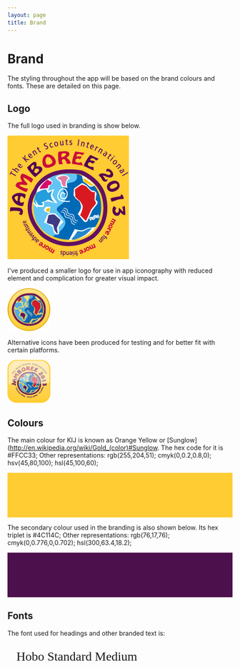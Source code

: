 ```yaml
---
layout: page
title: Brand
---
```


Brand
=====

The styling throughout the app will be based on the brand colours and fonts.
These are detailed on this page.

Logo
----

The full logo used in branding is show below.

![Full KIJ2013 Logo](images/logo-kij2013.png)

I've produced a smaller logo for use in app iconography with reduced element and
complication for greater visual impact.

![Reduced KIJ2013 Logo](images/appicon.s.96.png)

Alternative icons have been produced for testing and for better fit with certain
platforms.

![Alternative KIJ2013 App icon](images/appicon.96.png)

Colours
-------

The main colour for KIJ is known as Orange Yellow or
[Sunglow](http://en.wikipedia.org/wiki/Gold_(color)#Sunglow. The hex code for it
is #FFCC33; Other representations: rgb(255,204,51); cmyk(0,0.2,0.8,0);
hsv(45,80,100); hsl(45,100,60);

<div class="color-preview primary">
</div>

The secondary colour used in the branding is also shown below. Its hex triplet
is #4C114C; Other representations: rgb(76,17,76); cmyk(0,0.776,0,0.702);
hsl(300,63.4,18.2);

<div class="color-preview secondary">
</div>

Fonts
-----

The font used for headings and other branded text is:

<p class="font-preview">Hobo Standard Medium</p>

<style>
@font-face {
	font-family: 'Hobo';
	src: url('fonts/HoboStd.eot');
	src: local('☺'), url('fonts/HoboStd.woff') format('woff'), url('fonts/HoboStd.ttf') format('truetype'), url('fonts/HoboStd.svg') format('svg');
	font-weight: normal;
	font-style: normal;
}
.color-preview {
    height: 100px;
}
.color-preview.primary {
    background-color: #FFCC33;
}
.color-preview.secondary {
    background-color: #4C114C;
}
.font-preview {
    font-family: 'Hobo';
    font-size: 2em;
    margin-left: 20px;
}
</style>
